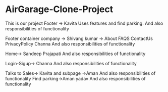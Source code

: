 # AirGarage-Clone-Project
This is our project
Footer -> Kavita Uses features and find parking. And also responsibilities of functionality

Footer container company -> Shivang kumar -> About  FAQS ContactUs PrivacyPolicy Channa And also responsibilities of functionality

Home-> Sandeep Prajapati  And also responsibilities of functionality

Login-Sigup-> Channa And also responsibilities of functionality

Talks to Sales-> Kavita and subpage ->Aman And also responsibilities of functionality
Find parking->Aman yadav And also responsibilities of functionality


